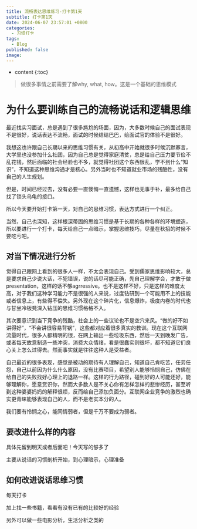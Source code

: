 ```yaml
---
title: 流畅表达思维练习-打卡第1天
subtitle: 打卡第1天
date: 2024-06-07 23:57:01 +0800
categories:
  - 习惯打卡
tags:
  - Blog
published: false
image:
---
```

* content
{:toc}

> 做很多事情之前需要了解why, what, how。这是一个基础的思维模式


# 为什么要训练自己的流畅说话和逻辑思维
最近找实习面试，总是遇到了很多尴尬的场面，因为，大多数时候自己的面试表现不是很好，说话表达不流畅，面试的时候结结巴巴，给面试官的体验不是很好。

我想这也许跟自己长期以来的思维习惯有关，从初高中开始就很多时候沉默寡言，大学里也没参加什么社团，因为自己总是觉得家庭清贫，总是给自己压力要节俭不乱花钱，然后面临的社会经验也不多，就觉得社团这个东西很乱，学不到什么“知识”，不知道这种思维沟通才是核心。另外当时也不知道就业市场的残酷性，没有自己的人生规划。

但是，时间已经过去，没有必要一直懊悔一直遗憾，这样也无事于补，最多给自己找了锁头乌龟的接口。

所以今天要开始打卡第一天，对自己的思维习惯，表达方式进行一个纠正。

当然，自己也深知，这样根深蒂固的思维习惯是基于长期的各种各样的环境塑造，所以要进行一个打卡，每天给自己一点暗示，掌握思维技巧，尽量在秋招的时候不要吃亏吧。


## 对当下情况进行分析

觉得自己跟网上看到的很多人一样，不太会表现自己。受到儒家思维影响较大，总是要求自己少说大话，不犯错误，说的话尽可能正确，先自己理解学会，才敢于做presentation，这样的话不够agrressive。也不是这样不好，只是这样的难度太高，对于我们这种学习能力不是很强的人来说，过度钻研到一个可能用不上的技能或者信息上，有些得不偿失。另外现在这个碎片化，信息爆炸，极度内卷的时代也与甘坐冷板凳深入钻压的思维习惯格格不入。

其次要意识到当下竞争的残酷，社会上的一些议论也不是空穴来风。“做的好不如讲得好”，“不会讲很容易背锅”，这些都对应着很多真实的教训。现在这个互联网流量时代，很多人都精明的很，在网上输出一些垃圾东西，然后一天到晚发广告，或者每天故意制造一些冲突，消费大众情绪，看是很蠢实则很坏，都不知道它们良心关上怎么过得去。然而事实就是往往这种人是受益者。

自己最近的很多表现，感觉是被动的期待有人理解自己，知道自己肯吃苦，任劳任怨，自己以前因为什么什么原因，没有比赛项目，希望别人能够怜悯自己，仿佛在给自己的失败找好心理上的退路一样。这样的行为路径，碰到好的人可能还好，能够理解你，愿意赏识你，然而大多数人是不关心你有怎样怎样的悲惨经历，甚至听到这种婆婆妈妈的解释很烦，反而给自己添加负面分。互联网企业竞争的激烈也确实更青睐能够表现自己的人，而不是老实本分的人。

我们要有怜悯之心，能同情弱者，但是千万不要成为弱者。

## 要改进什么样的内容

具体先留到明天或者后面吧！今天写的够多了

主要从说话的习惯剖析开始，到心理暗示，心理准备


## 如何改进说话思维习惯

每天打卡

加上找一些书籍，看看有没有已有的比较好的经验

另外可以做一些电影分析，生活分析之类的